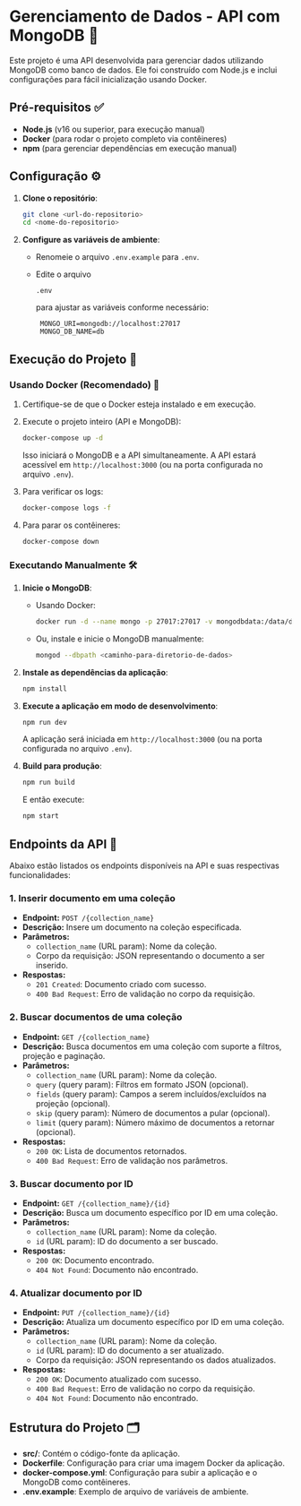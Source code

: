 # Gerenciamento de Dados - API com MongoDB  📂

Este projeto é uma API desenvolvida para gerenciar dados utilizando MongoDB como banco de dados. Ele foi construído com Node.js e inclui configurações para fácil inicialização usando Docker.

## Pré-requisitos ✅

- **Node.js** (v16 ou superior, para execução manual)
- **Docker** (para rodar o projeto completo via contêineres)
- **npm** (para gerenciar dependências em execução manual)

## Configuração ⚙️

1. **Clone o repositório**:

   ```bash
   git clone <url-do-repositorio>
   cd <nome-do-repositorio>
   ```

2. **Configure as variáveis de ambiente**:

   - Renomeie o arquivo `.env.example` para `.env`.

   - Edite o arquivo 

     ```
     .env
     ```

      para ajustar as variáveis conforme necessário:

     ```env
      MONGO_URI=mongodb://localhost:27017
      MONGO_DB_NAME=db
     ```

## Execução do Projeto 🚀

### Usando Docker (Recomendado) 🐳

1. Certifique-se de que o Docker esteja instalado e em execução.

2. Execute o projeto inteiro (API e MongoDB):

   ```bash
   docker-compose up -d
   ```

   Isso iniciará o MongoDB e a API simultaneamente. A API estará acessível em `http://localhost:3000` (ou na porta configurada no arquivo `.env`).

3. Para verificar os logs:

   ```bash
   docker-compose logs -f
   ```

4. Para parar os contêineres:

   ```bash
   docker-compose down
   ```

### Executando Manualmente 🛠️

1. **Inicie o MongoDB**:

   - Usando Docker:

     ```bash
     docker run -d --name mongo -p 27017:27017 -v mongodbdata:/data/db mongo
     ```

   - Ou, instale e inicie o MongoDB manualmente:

     ```bash
     mongod --dbpath <caminho-para-diretorio-de-dados>
     ```

2. **Instale as dependências da aplicação**:

   ```bash
   npm install
   ```

3. **Execute a aplicação em modo de desenvolvimento**:

   ```bash
   npm run dev
   ```

   A aplicação será iniciada em `http://localhost:3000` (ou na porta configurada no arquivo `.env`).

4. **Build para produção**:

   ```bash
   npm run build
   ```

   E então execute:

   ```bash
   npm start
   ```

## Endpoints da API 🔗

Abaixo estão listados os endpoints disponíveis na API e suas respectivas funcionalidades:

### 1. **Inserir documento em uma coleção**

- **Endpoint:** `POST /{collection_name}`
- **Descrição:** Insere um documento na coleção especificada.
- **Parâmetros:**
  - `collection_name` (URL param): Nome da coleção.
  - Corpo da requisição: JSON representando o documento a ser inserido.
- **Respostas:**
  - `201 Created`: Documento criado com sucesso.
  - `400 Bad Request`: Erro de validação no corpo da requisição.

### 2. **Buscar documentos de uma coleção**

- **Endpoint:** `GET /{collection_name}`
- **Descrição:** Busca documentos em uma coleção com suporte a filtros, projeção e paginação.
- **Parâmetros:**
  - `collection_name` (URL param): Nome da coleção.
  - `query` (query param): Filtros em formato JSON (opcional).
  - `fields` (query param): Campos a serem incluídos/excluídos na projeção (opcional).
  - `skip` (query param): Número de documentos a pular (opcional).
  - `limit` (query param): Número máximo de documentos a retornar (opcional).
- **Respostas:**
  - `200 OK`: Lista de documentos retornados.
  - `400 Bad Request`: Erro de validação nos parâmetros.

### 3. **Buscar documento por ID**

- **Endpoint:** `GET /{collection_name}/{id}`
- **Descrição:** Busca um documento específico por ID em uma coleção.
- **Parâmetros:**
  - `collection_name` (URL param): Nome da coleção.
  - `id` (URL param): ID do documento a ser buscado.
- **Respostas:**
  - `200 OK`: Documento encontrado.
  - `404 Not Found`: Documento não encontrado.

### 4. **Atualizar documento por ID**

- **Endpoint:** `PUT /{collection_name}/{id}`
- **Descrição:** Atualiza um documento específico por ID em uma coleção.
- **Parâmetros:**
  - `collection_name` (URL param): Nome da coleção.
  - `id` (URL param): ID do documento a ser atualizado.
  - Corpo da requisição: JSON representando os dados atualizados.
- **Respostas:**
  - `200 OK`: Documento atualizado com sucesso.
  - `400 Bad Request`: Erro de validação no corpo da requisição.
  - `404 Not Found`: Documento não encontrado.

## Estrutura do Projeto 🗂️

- **src/**: Contém o código-fonte da aplicação.
- **Dockerfile**: Configuração para criar uma imagem Docker da aplicação.
- **docker-compose.yml**: Configuração para subir a aplicação e o MongoDB como contêineres.
- **.env.example**: Exemplo de arquivo de variáveis de ambiente.
